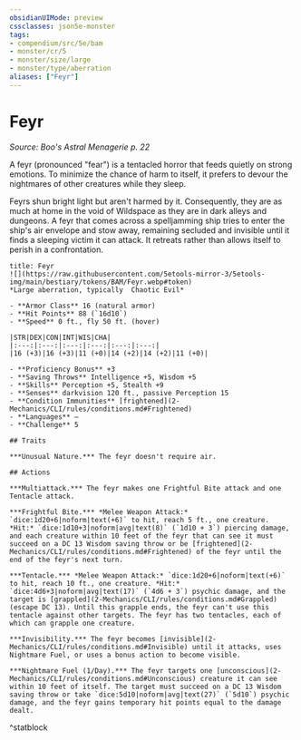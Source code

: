 ```yaml
---
obsidianUIMode: preview
cssclasses: json5e-monster
tags:
- compendium/src/5e/bam
- monster/cr/5
- monster/size/large
- monster/type/aberration
aliases: ["Feyr"]
---
```

# Feyr
*Source: Boo's Astral Menagerie p. 22*  

A feyr (pronounced "fear") is a tentacled horror that feeds quietly on strong emotions. To minimize the chance of harm to itself, it prefers to devour the nightmares of other creatures while they sleep.

Feyrs shun bright light but aren't harmed by it. Consequently, they are as much at home in the void of Wildspace as they are in dark alleys and dungeons. A feyr that comes across a spelljamming ship tries to enter the ship's air envelope and stow away, remaining secluded and invisible until it finds a sleeping victim it can attack. It retreats rather than allows itself to perish in a confrontation.

```ad-statblock
title: Feyr
![](https://raw.githubusercontent.com/5etools-mirror-3/5etools-img/main/bestiary/tokens/BAM/Feyr.webp#token)
*Large aberration, typically  Chaotic Evil*

- **Armor Class** 16 (natural armor)
- **Hit Points** 88 (`16d10`)
- **Speed** 0 ft., fly 50 ft. (hover)

|STR|DEX|CON|INT|WIS|CHA|
|:---:|:---:|:---:|:---:|:---:|:---:|
|16 (+3)|16 (+3)|11 (+0)|14 (+2)|14 (+2)|11 (+0)|

- **Proficiency Bonus** +3
- **Saving Throws** Intelligence +5, Wisdom +5
- **Skills** Perception +5, Stealth +9
- **Senses** darkvision 120 ft., passive Perception 15
- **Condition Immunities** [frightened](2-Mechanics/CLI/rules/conditions.md#Frightened)
- **Languages** —
- **Challenge** 5

## Traits

***Unusual Nature.*** The feyr doesn't require air.

## Actions

***Multiattack.*** The feyr makes one Frightful Bite attack and one Tentacle attack.

***Frightful Bite.*** *Melee Weapon Attack:* `dice:1d20+6|noform|text(+6)` to hit, reach 5 ft., one creature. *Hit:* `dice:1d10+3|noform|avg|text(8)` (`1d10 + 3`) piercing damage, and each creature within 10 feet of the feyr that can see it must succeed on a DC 13 Wisdom saving throw or be [frightened](2-Mechanics/CLI/rules/conditions.md#Frightened) of the feyr until the end of the feyr's next turn.

***Tentacle.*** *Melee Weapon Attack:* `dice:1d20+6|noform|text(+6)` to hit, reach 10 ft., one creature. *Hit:* `dice:4d6+3|noform|avg|text(17)` (`4d6 + 3`) psychic damage, and the target is [grappled](2-Mechanics/CLI/rules/conditions.md#Grappled) (escape DC 13). Until this grapple ends, the feyr can't use this tentacle against other targets. The feyr has two tentacles, each of which can grapple one creature.

***Invisibility.*** The feyr becomes [invisible](2-Mechanics/CLI/rules/conditions.md#Invisible) until it attacks, uses Nightmare Fuel, or uses a bonus action to become visible.

***Nightmare Fuel (1/Day).*** The feyr targets one [unconscious](2-Mechanics/CLI/rules/conditions.md#Unconscious) creature it can see within 10 feet of itself. The target must succeed on a DC 13 Wisdom saving throw or take `dice:5d10|noform|avg|text(27)` (`5d10`) psychic damage, and the feyr gains temporary hit points equal to the damage dealt.
```
^statblock